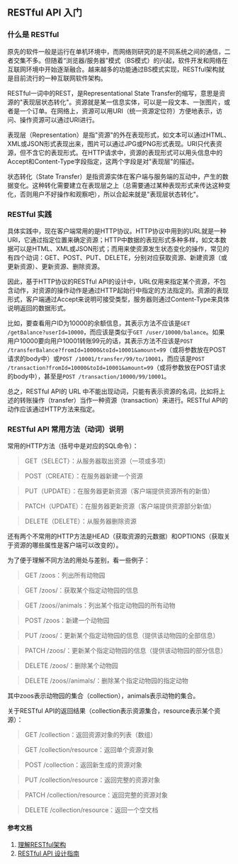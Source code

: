 ## RESTful API 入门

### 什么是 RESTful
原先的软件一般是运行在单机环境中，而网络则研究的是不同系统之间的通信，二者交集不多。但随着“浏览器/服务器”模式（BS模式）的兴起，软件开发和网络在互联网环境中开始逐渐融合。越来越多的功能通过BS模式实现，RESTful架构就是目前流行的一种互联网软件架构。

RESTful一词中的REST，是Representational State Transfer的缩写，意思是资源的"表现层状态转化"。资源就是某一信息实体，可以是一段文本、一张图片，或者是一个订单。在网络上，资源可以用URI（统一资源定位符）方便地表示，访问、操作资源可以通过URI进行。

表现层（Representation）是指"资源"的外在表现形式，如文本可以通过HTML、XML或JSON形式表现出来，图片可以通过JPG或PNG形式表现。URI只代表资源，但不含它的表现形式。在HTTP请求中，资源的表现形式可以用头信息中的Accept和Content-Type字段指定，这两个字段是对"表现层"的描述。

状态转化（State Transfer）是指资源实体在客户端与服务端的互动中，产生的数据变化。这种转化需要建立在表现层之上（总需要通过某种表现形式来传达这种变化，否则用户不好操作和观察吧），所以合起来就是"表现层状态转化"。

### RESTful 实践
具体实践中，现在客户端常用的是HTTP协议。HTTP协议中用到的URL就是一种URI，它通过指定位置来确定资源；HTTP中数据的表现形式多种多样，如文本数据可以是HTML、XML或JSON形式；而用来使资源发生状态变化的操作，常见的有四个动词：GET、POST、PUT、DELETE，分别对应获取资源、新建资源（或更新资源）、更新资源、删除资源。

因此，基于HTTP协议的RESTful API的设计中，URL仅用来指定某个资源，不包含动作，对资源的操作动作是通过HTTP起始行中指定的方法指定的。资源的表现形式，客户端通过Accept来说明可接受类型，服务器则通过Content-Type来具体说明返回的数据形式。

比如，要查看用户ID为10000的余额信息，其表示方法不应该是`GET /getBalance?userId=10000`，而应该是类似于`GET /user/10000/balance`。如果用户10000要向用户10001转账99元的话，其表示方法不应该是`POST /transferBalance?fromId=10000&toId=10001&amount=99`（或将参数放在POST请求的body中）或`POST /10001/transfer/99/to/10001`，而应该是`POST /transaction?fromId=10000&toId=10001&amount=99`（或将参数放在POST请求的body中），甚至是`POST /transaction/10000/99/10001`。

总之，RESTful API的 URL 中不能出现动词，只能有表示资源的名词，比如将上述的转账操作（transfer）当作一种资源（transaction）来进行。RESTful API的动作应该通过HTTP方法来指定。

### RESTful API 常用方法（动词）说明
常用的HTTP方法（括号中是对应的SQL命令）：
> GET（SELECT）：从服务器取出资源（一项或多项）

> POST（CREATE）：在服务器新建一个资源

> PUT（UPDATE）：在服务器更新资源（客户端提供资源所有的新值）

> PATCH（UPDATE）：在服务器更新资源（客户端提供资源部分新值）

> DELETE（DELETE）：从服务器删除资源

还有两个不常用的HTTP方法是HEAD（获取资源的元数据）和OPTIONS（获取关于资源的哪些属性是客户端可以改变的）。

为了便于理解不同方法的用处与差别，看一些例子：
> GET /zoos：列出所有动物园

> GET /zoos/<id>：获取某个指定动物园的信息

> GET /zoos/<id>/animals：列出某个指定动物园的所有动物

> POST /zoos：新建一个动物园

> PUT /zoos/<id>：更新某个指定动物园的信息（提供该动物园的全部信息）

> PATCH /zoos/<id>：更新某个指定动物园的信息（提供该动物园的部分信息）

> DELETE /zoos/<id>：删除某个动物园
  
> DELETE /zoos/<zooId>/animals/<animalId>：删除某个指定动物园的指定动物

其中zoos表示动物园的集合（collection），animals表示动物的集合。

关于RESTful API的返回结果（collection表示资源集合，resource表示某个资源）：
> GET /collection：返回资源对象的列表（数组）

> GET /collection/resource：返回单个资源对象

> POST /collection：返回新生成的资源对象

> PUT /collection/resource：返回完整的资源对象

> PATCH /collection/resource：返回完整的资源对象

> DELETE /collection/resource：返回一个空文档


#### 参考文档
1. [理解RESTful架构](http://www.ruanyifeng.com/blog/2011/09/restful.html)
1. [RESTful API 设计指南](http://www.ruanyifeng.com/blog/2014/05/restful_api.html)

